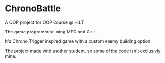 # ChronoBattle
A OOP project for OOP Course @ H.I.T

The game programmed using MFC and C++.

It's Chrono Trigger inspired game with a custom enemy building option.

The project made with another student, so some of the code isn't exclusivly mine.
